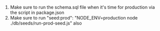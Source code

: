 1. Make sure to run the schema.sql file when it's time for production via the script in package.json
2. Make sure to run "seed:prod": "NODE_ENV=production node ./db/seeds/run-prod-seed.js" also